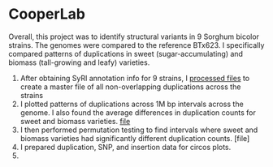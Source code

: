 # CooperLab
Overall, this project was to identify structural variants in 9 Sorghum bicolor strains.  The genomes were compared to the reference BTx623.
I specifically compared patterns of duplications in sweet (sugar-accumulating) and biomass (tall-growing and leafy) varieties.
1) After obtaining SyRI annotation info for 9 strains, I [processed files](FileProcessing) to create a master file of all non-overlapping duplications across the strains
2) I plotted patterns of duplications across 1M bp intervals across the genome.  I also found the average differences in duplication counts for sweet and biomass varieties. [file](DuplicationCounts1Mbp.Rmd) 
3) I then performed permutation testing to find intervals where sweet and biomass varieties had significantly different duplication counts. [file]
4) I prepared duplication, SNP, and insertion data for circos plots.
5) 
